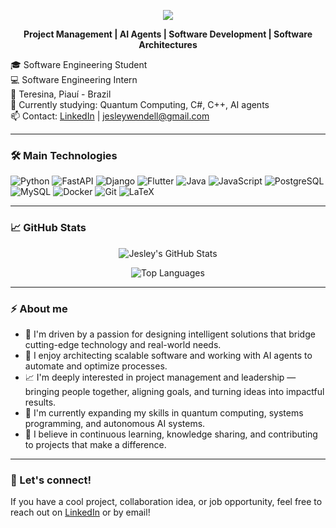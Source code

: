 <p align="center">
<img src="https://capsule-render.vercel.app/api?type=venom&height=200&color=fabd2f&text=Jesley%20Wendell%20Leite%20Soares&reversal=false&animation=scaleIn&fontColor=FFF&fontSize=40" />
</p>

<p align="center">
  <strong>Project Management | AI Agents | Software Development | Software Architectures</strong>
</p>

🎓 Software Engineering Student  
💻 Software Engineering Intern  
📍 Teresina, Piauí - Brazil  
🧠 Currently studying: Quantum Computing, C#, C++, AI agents    
📫 Contact: [LinkedIn](https://www.linkedin.com/in/jesley-wendell-leite-soares-480a84292/) | jesleywendell@gmail.com

---

### 🛠️ Main Technologies

![Python](https://img.shields.io/badge/-Python-3776AB?style=flat&logo=python&logoColor=white)
![FastAPI](https://img.shields.io/badge/-FastAPI-009688?style=flat&logo=fastapi&logoColor=white)
![Django](https://img.shields.io/badge/-Django-092E20?style=flat&logo=django&logoColor=white)
![Flutter](https://img.shields.io/badge/-Flutter-02569B?style=flat&logo=flutter&logoColor=white)
![Java](https://img.shields.io/badge/Java-ED8B00?style=flat&logo=openjdk&logoColor=white)
![JavaScript](https://img.shields.io/badge/-JavaScript-F7DF1E?style=flat&logo=javascript&logoColor=black)
![PostgreSQL](https://img.shields.io/badge/-PostgreSQL-336791?style=flat&logo=postgresql&logoColor=white)
![MySQL](https://img.shields.io/badge/-MySQL-4479A1?style=flat&logo=mysql&logoColor=white)
![Docker](https://img.shields.io/badge/-Docker-2496ED?style=flat&logo=docker&logoColor=white)
![Git](https://img.shields.io/badge/-Git-F05032?style=flat&logo=git&logoColor=white)
![LaTeX](https://img.shields.io/badge/-LaTeX-008080?style=flat&logo=latex&logoColor=white)

---

### 📈 GitHub Stats

<p align="center">
  <img src="https://github-readme-stats.vercel.app/api?username=jesleywendell&show_icons=true&theme=gruvbox" alt="Jesley's GitHub Stats" />
</p>

<p align="center">
  <img src="https://github-readme-stats.vercel.app/api/top-langs/?username=jesleywendell&layout=compact&theme=gruvbox" alt="Top Languages" />
</p>

---

### ⚡ About me

- 🎯 I'm driven by a passion for designing intelligent solutions that bridge cutting-edge technology and real-world needs.  
- 🧩 I enjoy architecting scalable software and working with AI agents to automate and optimize processes.  
- 📈 I'm deeply interested in project management and leadership — bringing people together, aligning goals, and turning ideas into impactful results.  
- 🧠 I'm currently expanding my skills in quantum computing, systems programming, and autonomous AI systems.  
- 🤝 I believe in continuous learning, knowledge sharing, and contributing to projects that make a difference.

---

### 🧭 Let's connect!

If you have a cool project, collaboration idea, or job opportunity, feel free to reach out on [LinkedIn](https://www.linkedin.com/in/jesley-wendell-leite-soares-480a84292/) or by email!
